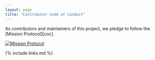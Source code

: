 ```yaml
---
layout: page
title: "Contributor Code of Conduct"
---
```

As contributors and maintainers of this project,
we pledge to follow the [Mission Protocol][coc].

[![Mission Protocol](https://img.shields.io/badge/Mission%20Protocol-v1.1%20adopted-1553ef.svg)](code_of_conduct.md)

{% include links.md %}
